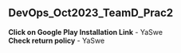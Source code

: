 ## DevOps_Oct2023_TeamD_Prac2

**Click on Google Play Installation Link** - YaSwe <br>
**Check return policy** - YaSwe

